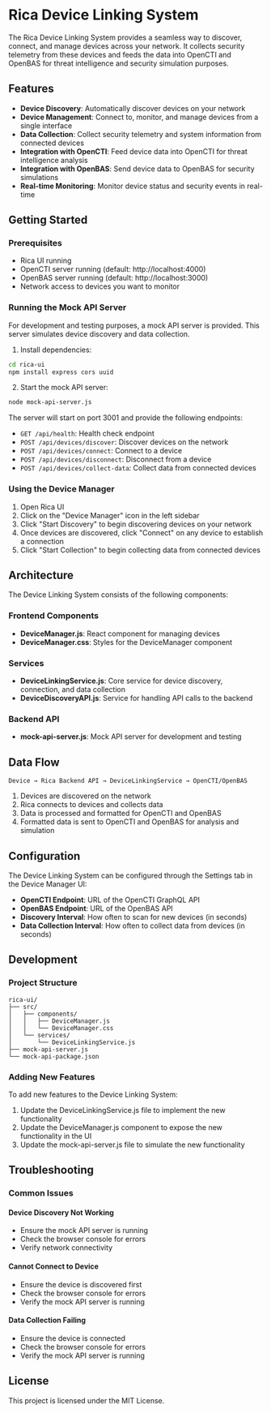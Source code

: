 # Rica Device Linking System

The Rica Device Linking System provides a seamless way to discover, connect, and manage devices across your network. It collects security telemetry from these devices and feeds the data into OpenCTI and OpenBAS for threat intelligence and security simulation purposes.

## Features

- **Device Discovery**: Automatically discover devices on your network
- **Device Management**: Connect to, monitor, and manage devices from a single interface
- **Data Collection**: Collect security telemetry and system information from connected devices
- **Integration with OpenCTI**: Feed device data into OpenCTI for threat intelligence analysis
- **Integration with OpenBAS**: Send device data to OpenBAS for security simulations
- **Real-time Monitoring**: Monitor device status and security events in real-time

## Getting Started

### Prerequisites

- Rica UI running
- OpenCTI server running (default: http://localhost:4000)
- OpenBAS server running (default: http://localhost:3000)
- Network access to devices you want to monitor

### Running the Mock API Server

For development and testing purposes, a mock API server is provided. This server simulates device discovery and data collection.

1. Install dependencies:

```bash
cd rica-ui
npm install express cors uuid
```

2. Start the mock API server:

```bash
node mock-api-server.js
```

The server will start on port 3001 and provide the following endpoints:

- `GET /api/health`: Health check endpoint
- `POST /api/devices/discover`: Discover devices on the network
- `POST /api/devices/connect`: Connect to a device
- `POST /api/devices/disconnect`: Disconnect from a device
- `POST /api/devices/collect-data`: Collect data from connected devices

### Using the Device Manager

1. Open Rica UI
2. Click on the "Device Manager" icon in the left sidebar
3. Click "Start Discovery" to begin discovering devices on your network
4. Once devices are discovered, click "Connect" on any device to establish a connection
5. Click "Start Collection" to begin collecting data from connected devices

## Architecture

The Device Linking System consists of the following components:

### Frontend Components

- **DeviceManager.js**: React component for managing devices
- **DeviceManager.css**: Styles for the DeviceManager component

### Services

- **DeviceLinkingService.js**: Core service for device discovery, connection, and data collection
- **DeviceDiscoveryAPI.js**: Service for handling API calls to the backend

### Backend API

- **mock-api-server.js**: Mock API server for development and testing

## Data Flow

```
Device → Rica Backend API → DeviceLinkingService → OpenCTI/OpenBAS
```

1. Devices are discovered on the network
2. Rica connects to devices and collects data
3. Data is processed and formatted for OpenCTI and OpenBAS
4. Formatted data is sent to OpenCTI and OpenBAS for analysis and simulation

## Configuration

The Device Linking System can be configured through the Settings tab in the Device Manager UI:

- **OpenCTI Endpoint**: URL of the OpenCTI GraphQL API
- **OpenBAS Endpoint**: URL of the OpenBAS API
- **Discovery Interval**: How often to scan for new devices (in seconds)
- **Data Collection Interval**: How often to collect data from devices (in seconds)

## Development

### Project Structure

```
rica-ui/
├── src/
│   ├── components/
│   │   ├── DeviceManager.js
│   │   └── DeviceManager.css
│   └── services/
│       └── DeviceLinkingService.js
├── mock-api-server.js
└── mock-api-package.json
```

### Adding New Features

To add new features to the Device Linking System:

1. Update the DeviceLinkingService.js file to implement the new functionality
2. Update the DeviceManager.js component to expose the new functionality in the UI
3. Update the mock-api-server.js file to simulate the new functionality

## Troubleshooting

### Common Issues

#### Device Discovery Not Working

- Ensure the mock API server is running
- Check the browser console for errors
- Verify network connectivity

#### Cannot Connect to Device

- Ensure the device is discovered first
- Check the browser console for errors
- Verify the mock API server is running

#### Data Collection Failing

- Ensure the device is connected
- Check the browser console for errors
- Verify the mock API server is running

## License

This project is licensed under the MIT License.
